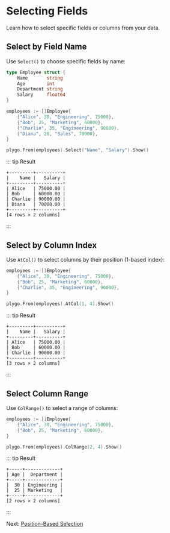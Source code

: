 # Selecting Fields

Learn how to select specific fields or columns from your data.

## Select by Field Name

Use `Select()` to choose specific fields by name:

```go
type Employee struct {
    Name       string
    Age        int
    Department string
    Salary     float64
}

employees := []Employee{
    {"Alice", 30, "Engineering", 75000},
    {"Bob", 25, "Marketing", 60000},
    {"Charlie", 35, "Engineering", 90000},
    {"Diana", 28, "Sales", 70000},
}

plygo.From(employees).Select("Name", "Salary").Show()
```

::: tip Result
```
+---------+----------+
|    Name |   Salary |
+---------+----------+
| Alice   | 75000.00 |
| Bob     | 60000.00 |
| Charlie | 90000.00 |
| Diana   | 70000.00 |
+---------+----------+
[4 rows × 2 columns]
```
:::

## Select by Column Index

Use `AtCol()` to select columns by their position (1-based index):

```go
employees := []Employee{
    {"Alice", 30, "Engineering", 75000},
    {"Bob", 25, "Marketing", 60000},
    {"Charlie", 35, "Engineering", 90000},
}

plygo.From(employees).AtCol(1, 4).Show()
```

::: tip Result
```
+---------+----------+
|    Name |   Salary |
+---------+----------+
| Alice   | 75000.00 |
| Bob     | 60000.00 |
| Charlie | 90000.00 |
+---------+----------+
[3 rows × 2 columns]
```
:::

## Select Column Range

Use `ColRange()` to select a range of columns:

```go
employees := []Employee{
    {"Alice", 30, "Engineering", 75000},
    {"Bob", 25, "Marketing", 60000},
}

plygo.From(employees).ColRange(2, 4).Show()
```

::: tip Result
```
+-----+-------------+
| Age |  Department |
+-----+-------------+
|  30 | Engineering |
|  25 | Marketing   |
+-----+-------------+
[2 rows × 2 columns]
```
:::

Next: [Position-Based Selection](/basics/positions)
